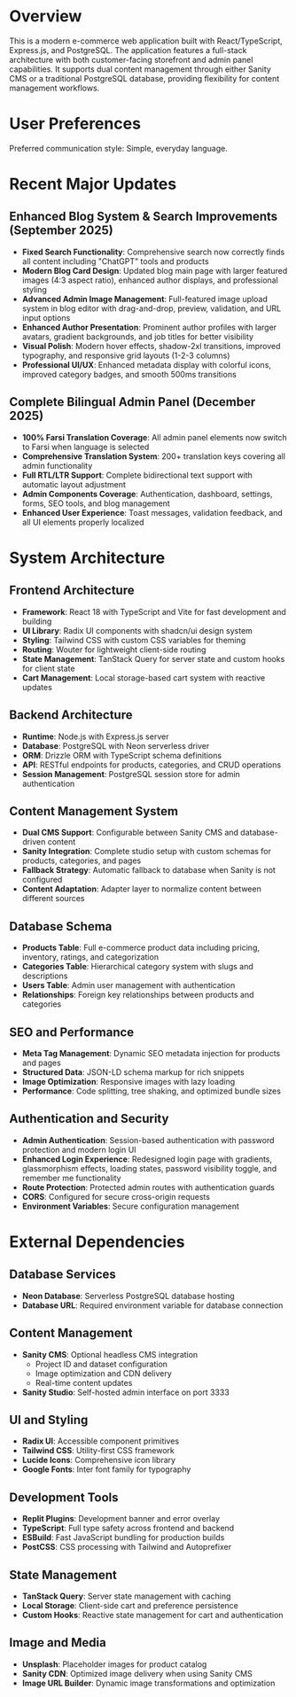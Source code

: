 # Overview

This is a modern e-commerce web application built with React/TypeScript, Express.js, and PostgreSQL. The application features a full-stack architecture with both customer-facing storefront and admin panel capabilities. It supports dual content management through either Sanity CMS or a traditional PostgreSQL database, providing flexibility for content management workflows.

# User Preferences

Preferred communication style: Simple, everyday language.

# Recent Major Updates

## Enhanced Blog System & Search Improvements (September 2025)
- **Fixed Search Functionality**: Comprehensive search now correctly finds all content including "ChatGPT" tools and products
- **Modern Blog Card Design**: Updated blog main page with larger featured images (4:3 aspect ratio), enhanced author displays, and professional styling
- **Advanced Admin Image Management**: Full-featured image upload system in blog editor with drag-and-drop, preview, validation, and URL input options
- **Enhanced Author Presentation**: Prominent author profiles with larger avatars, gradient backgrounds, and job titles for better visibility
- **Visual Polish**: Modern hover effects, shadow-2xl transitions, improved typography, and responsive grid layouts (1-2-3 columns)
- **Professional UI/UX**: Enhanced metadata display with colorful icons, improved category badges, and smooth 500ms transitions

## Complete Bilingual Admin Panel (December 2025)
- **100% Farsi Translation Coverage**: All admin panel elements now switch to Farsi when language is selected
- **Comprehensive Translation System**: 200+ translation keys covering all admin functionality
- **Full RTL/LTR Support**: Complete bidirectional text support with automatic layout adjustment
- **Admin Components Coverage**: Authentication, dashboard, settings, forms, SEO tools, and blog management
- **Enhanced User Experience**: Toast messages, validation feedback, and all UI elements properly localized

# System Architecture

## Frontend Architecture
- **Framework**: React 18 with TypeScript and Vite for fast development and building
- **UI Library**: Radix UI components with shadcn/ui design system
- **Styling**: Tailwind CSS with custom CSS variables for theming
- **Routing**: Wouter for lightweight client-side routing
- **State Management**: TanStack Query for server state and custom hooks for client state
- **Cart Management**: Local storage-based cart system with reactive updates

## Backend Architecture
- **Runtime**: Node.js with Express.js server
- **Database**: PostgreSQL with Neon serverless driver
- **ORM**: Drizzle ORM with TypeScript schema definitions
- **API**: RESTful endpoints for products, categories, and CRUD operations
- **Session Management**: PostgreSQL session store for admin authentication

## Content Management System
- **Dual CMS Support**: Configurable between Sanity CMS and database-driven content
- **Sanity Integration**: Complete studio setup with custom schemas for products, categories, and pages
- **Fallback Strategy**: Automatic fallback to database when Sanity is not configured
- **Content Adaptation**: Adapter layer to normalize content between different sources

## Database Schema
- **Products Table**: Full e-commerce product data including pricing, inventory, ratings, and categorization
- **Categories Table**: Hierarchical category system with slugs and descriptions  
- **Users Table**: Admin user management with authentication
- **Relationships**: Foreign key relationships between products and categories

## SEO and Performance
- **Meta Tag Management**: Dynamic SEO metadata injection for products and pages
- **Structured Data**: JSON-LD schema markup for rich snippets
- **Image Optimization**: Responsive images with lazy loading
- **Performance**: Code splitting, tree shaking, and optimized bundle sizes

## Authentication and Security
- **Admin Authentication**: Session-based authentication with password protection and modern login UI
- **Enhanced Login Experience**: Redesigned login page with gradients, glassmorphism effects, loading states, password visibility toggle, and remember me functionality
- **Route Protection**: Protected admin routes with authentication guards
- **CORS**: Configured for secure cross-origin requests
- **Environment Variables**: Secure configuration management

# External Dependencies

## Database Services
- **Neon Database**: Serverless PostgreSQL database hosting
- **Database URL**: Required environment variable for database connection

## Content Management
- **Sanity CMS**: Optional headless CMS integration
  - Project ID and dataset configuration
  - Image optimization and CDN delivery
  - Real-time content updates
- **Sanity Studio**: Self-hosted admin interface on port 3333

## UI and Styling
- **Radix UI**: Accessible component primitives
- **Tailwind CSS**: Utility-first CSS framework
- **Lucide Icons**: Comprehensive icon library
- **Google Fonts**: Inter font family for typography

## Development Tools
- **Replit Plugins**: Development banner and error overlay
- **TypeScript**: Full type safety across frontend and backend
- **ESBuild**: Fast JavaScript bundling for production builds
- **PostCSS**: CSS processing with Tailwind and Autoprefixer

## State Management
- **TanStack Query**: Server state management with caching
- **Local Storage**: Client-side cart and preference persistence
- **Custom Hooks**: Reactive state management for cart and authentication

## Image and Media
- **Unsplash**: Placeholder images for product catalog
- **Sanity CDN**: Optimized image delivery when using Sanity CMS
- **Image URL Builder**: Dynamic image transformations and optimization